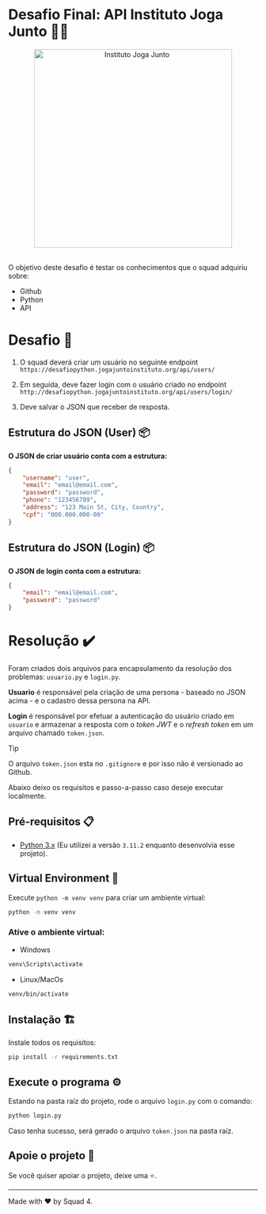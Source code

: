 # Desafio Final: API Instituto Joga Junto 💛🔆

<div align="center">
  <picture>
    <source srcset="https://www.jogajuntoinstituto.org/image/Logo_about.png" media="(prefers-color-scheme: light)">
    <img title="Instituto Joga Junto" alt="Instituto Joga Junto" href="https://www.jogajuntoinstituto.org/" src="https://github.com/rodrigomolter/qa-institutojogajunto/assets/57466763/acf43fcb-f91a-450d-9291-90b479b07064" width="400px">   
  </picture>
</div>
<br>

O objetivo deste desafio é testar os conhecimentos que o
squad adquiriu sobre:
- Github
- Python
- API

# Desafio 🎯
1. O squad deverá criar um usuário no seguinte endpoint `https://desafiopython.jogajuntoinstituto.org/api/users/`

2. Em seguida, deve fazer login com o usuário criado no endpoint `http://desafiopython.jogajuntoinstituto.org/api/users/login/`

3. Deve salvar o JSON que receber de resposta.


## Estrutura do JSON (User) 📦
 **O JSON de criar usuário conta com a estrutura:**
```json
{
    "username": "user",
    "email": "email@email.com",
    "password": "password",
    "phone": "123456789",
    "address": "123 Main St, City, Country",
    "cpf": "000.000.000-00"
}
```


## Estrutura do JSON (Login) 📦
**O JSON de login conta com a estrutura:**
```json
{
    "email": "email@email.com",
    "password": "password"
}
```

# Resolução ✔️
Foram criados dois arquivos para encapsulamento da resolução dos problemas: `usuario.py` e `login.py`.

**Usuario** é responsável pela criação de uma persona - baseado no JSON acima - e o cadastro dessa persona na API.

**Login** é responsável por efetuar a autenticação do usuário criado em `usuario` e armazenar a resposta com o *token JWT* e o *refresh token* em um arquivo chamado `token.json`.
>[!TIP]
> O arquivo `token.json` esta no `.gitignore` e por isso não é versionado ao Github.

Abaixo deixo os requisitos e passo-a-passo caso deseje executar localmente.

## Pré-requisitos 📋
- [Python 3.x](https://www.python.org/downloads/) (Eu utilizei a versão `3.11.2` enquanto desenvolvia esse projeto).

## Virtual Environment 🌲
Execute `python -m venv venv` para criar um ambiente virtual:
```bash
python -m venv venv
```

### Ative o ambiente virtual:

- Windows

```bash
venv\Scripts\activate
```
- Linux/MacOs
  
```bash
venv/bin/activate
```

## Instalação 🏗️
Instale todos os requisitos:
```bash
pip install -r requirements.txt
```

## Execute o programa ⚙️
Estando na pasta raíz do projeto, rode o arquivo `login.py` com o comando:
```bash
python login.py
```
Caso tenha sucesso, será gerado o arquivo `token.json` na pasta raíz.

## Apoie o projeto 🙌

Se você quiser apoiar o projeto, deixe uma ⭐.

___

Made with ❤️ by Squad 4.
